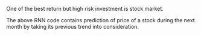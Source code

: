One of the best return but high risk investment is stock market.

The above RNN code contains prediction of price of a stock during the next month by taking its previous trend into consideration.
